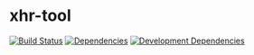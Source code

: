 # xhr-tool

[![Build Status](https://travis-ci.org/JannesMeyer/xhr-tool.svg?branch=master)](https://travis-ci.org/JannesMeyer/xhr-tool)
[![Dependencies](https://david-dm.org/JannesMeyer/xhr-tool.svg)](https://david-dm.org/JannesMeyer/xhr-tool)
[![Development Dependencies](https://david-dm.org/JannesMeyer/xhr-tool/dev-status.svg)](https://david-dm.org/JannesMeyer/xhr-tool#info=devDependencies)